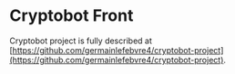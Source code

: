 # Cryptobot Front

Cryptobot project is fully described at [https://github.com/germainlefebvre4/cryptobot-project](https://github.com/germainlefebvre4/cryptobot-project).

